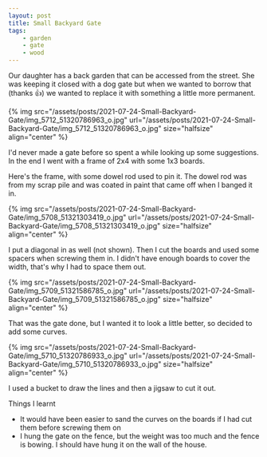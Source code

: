 ```yaml
---
layout: post
title: Small Backyard Gate
tags:
    - garden
    - gate
    - wood
---
```



Our daughter has a back garden that can be accessed from the street. She was keeping it closed with a dog gate but when we wanted to borrow that (thanks 👍) we wanted to replace it with something a little more permanent.




{% img src="/assets/posts/2021-07-24-Small-Backyard-Gate/img_5712_51320786963_o.jpg" url="/assets/posts/2021-07-24-Small-Backyard-Gate/img_5712_51320786963_o.jpg"  size="halfsize"  align="center" %}


I'd never made a gate before so spent a while looking up some suggestions.  In the end I went with a frame of 2x4 with some 1x3 boards.




Here's the frame, with some dowel rod used to pin it. The dowel rod was from my scrap pile and was coated in paint that came off when I banged it in.




{% img src="/assets/posts/2021-07-24-Small-Backyard-Gate/img_5708_51321303419_o.jpg" url="/assets/posts/2021-07-24-Small-Backyard-Gate/img_5708_51321303419_o.jpg"  size="halfsize"  align="center" %}


I put a diagonal in as well (not shown).  Then I cut the boards and used some spacers when screwing them in.  I didn't have enough boards to cover the width, that's why I had to space them out.




{% img src="/assets/posts/2021-07-24-Small-Backyard-Gate/img_5709_51321586785_o.jpg" url="/assets/posts/2021-07-24-Small-Backyard-Gate/img_5709_51321586785_o.jpg"  size="halfsize"  align="center" %}


That was the gate done, but I wanted it to look a little better, so decided to add some curves.




{% img src="/assets/posts/2021-07-24-Small-Backyard-Gate/img_5710_51320786933_o.jpg" url="/assets/posts/2021-07-24-Small-Backyard-Gate/img_5710_51320786933_o.jpg"  size="halfsize"  align="center" %}


I used a bucket to draw the lines and then a jigsaw to cut it out.




Things I learnt




<ul><li>It would have been easier to sand the curves on the boards if I had cut them before screwing them on</li><li>I hung the gate on the fence, but the weight was too much and the fence is bowing. I should have hung it on the wall of the house.</li></ul>
